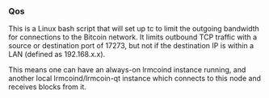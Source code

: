 ### Qos ###

This is a Linux bash script that will set up tc to limit the outgoing bandwidth for connections to the Bitcoin network. It limits outbound TCP traffic with a source or destination port of 17273, but not if the destination IP is within a LAN (defined as 192.168.x.x).

This means one can have an always-on lrmcoind instance running, and another local lrmcoind/lrmcoin-qt instance which connects to this node and receives blocks from it.
